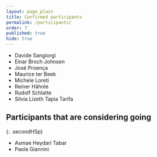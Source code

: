 ```yaml
---
layout: page_plain
title: Confirmed participants
permalink: /participants/
order: 7
published: true
hide: true
---
```


- Davide Sangiorgi
- Einar Broch Johnsen
- José Proença
- Maurice ter Beek
- Michele Loreti
- Reiner Hähnle
- Rudolf Schlatte
- Silvia Lizeth Tapia Tarifa


## Participants that are considering going
{: .secondHSp}

- Asmae Heydari Tabar
- Paola Giannini